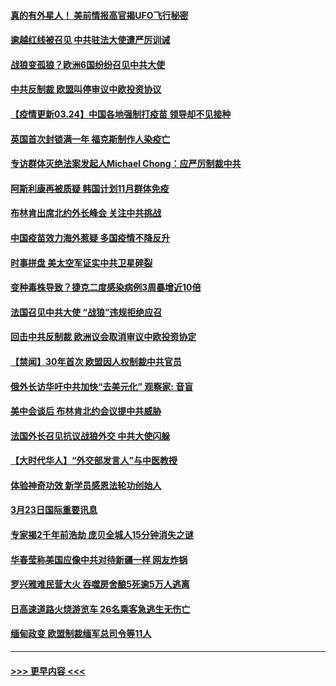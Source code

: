 #### [真的有外星人！ 美前情报高官揭UFO飞行秘密](../pages/prog202/a103080160.md?t=03241501) 
#### [逾越红线被召见 中共驻法大使遭严厉训诫](../pages/prog202/a103080119.md?t=03241501) 
#### [战狼变孤狼？欧洲6国纷纷召见中共大使](../pages/prog202/a103080161.md?t=03241501) 
#### [中共反制裁 欧盟叫停审议中欧投资协议](../pages/prog202/a103080054.md?t=03241501) 
#### [【疫情更新03.24】中国各地强制打疫苗 领导却不见接种](../pages/prog202/a103078521.md?t=03241501) 
#### [英国首次封锁满一年 福克斯制作人染疫亡](../pages/prog202/a103079823.md?t=03241501) 
#### [专访群体灭绝法案发起人Michael Chong：应严厉制裁中共](../pages/prog202/a103080011.md?t=03241501) 
#### [阿斯利康再被质疑 韩国计划11月群体免疫](../pages/prog202/a103080029.md?t=03241501) 
#### [布林肯出席北约外长峰会 关注中共挑战](../pages/prog202/a103080040.md?t=03241501) 
#### [中国疫苗效力海外惹疑 多国疫情不降反升](../pages/prog202/a103080004.md?t=03241501) 
#### [时事拼盘 美太空军证实中共卫星碎裂](../pages/prog202/a103079999.md?t=03241501) 
#### [变种毒株导致？捷克二度感染病例3周暴增近10倍](../pages/prog202/a103079937.md?t=03241501) 
#### [法国召见中共大使 “战狼”违规拒绝应召](../pages/prog202/a103079908.md?t=03241501) 
#### [回击中共反制裁 欧洲议会取消审议中欧投资协定](../pages/prog202/a103079783.md?t=03241501) 
#### [【禁闻】30年首次 欧盟因人权制裁中共官员](../pages/prog202/a103079839.md?t=03241501) 
#### [俄外长访华吁中共加快“去美元化” 观察家: 音盲](../pages/prog202/a103079728.md?t=03241501) 
#### [美中会谈后 布林肯北约会议提中共威胁](../pages/prog202/a103079793.md?t=03241501) 
#### [法国外长召见抗议战狼外交 中共大使闪躲](../pages/prog202/a103079779.md?t=03241501) 
#### [【大时代华人】“外交部发言人”与中医教授](../pages/prog202/a103079703.md?t=03241501) 
#### [体验神奇功效 新学员感恩法轮功创始人](../pages/prog202/a103079683.md?t=03241501) 
#### [3月23日国际重要讯息](../pages/prog202/a103079626.md?t=03241501) 
#### [专家揭2千年前浩劫 庞贝全城人15分钟消失之谜](../pages/prog202/a103079532.md?t=03241501) 
#### [华春莹称美国应像中共对待新疆一样 网友炸锅](../pages/prog202/a103079524.md?t=03241501) 
#### [罗兴雅难民营大火 吞噬房舍酿5死逾5万人逃离](../pages/prog202/a103079490.md?t=03241501) 
#### [日高速道路火烧游览车 26名乘客急逃生无伤亡](../pages/prog202/a103079479.md?t=03241501) 
#### [缅甸政变 欧盟制裁缅军总司令等11人](../pages/prog202/a103079465.md?t=03241501) 

----
#### [ >>> 更早内容 <<< ](../indexes/prog202-earlier.md)
